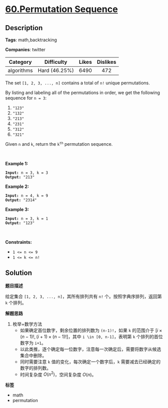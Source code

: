 # [60.Permutation Sequence](https://leetcode.com/problems/permutation-sequence/description/)

## Description

**Tags**: math,backtracking

**Companies**: twitter

|  Category  |  Difficulty   | Likes | Dislikes |
| :--------: | :-----------: | :---: | :------: |
| algorithms | Hard (46.25%) | 6490  |   472    |

<p>The set <code>[1, 2, 3, ...,&nbsp;n]</code> contains a total of <code>n!</code> unique permutations.</p>
<p>By listing and labeling all of the permutations in order, we get the following sequence for <code>n = 3</code>:</p>
<ol>
  <li><code>&quot;123&quot;</code></li>
  <li><code>&quot;132&quot;</code></li>
  <li><code>&quot;213&quot;</code></li>
  <li><code>&quot;231&quot;</code></li>
  <li><code>&quot;312&quot;</code></li>
  <li><code>&quot;321&quot;</code></li>
</ol>
<p>Given <code>n</code> and <code>k</code>, return the <code>k<sup>th</sup></code> permutation sequence.</p>
<p>&nbsp;</p>
<p><strong class="example">Example 1:</strong></p>
<pre><code><strong>Input:</strong> n = 3, k = 3
<strong>Output:</strong> "213"</code></pre><p><strong class="example">Example 2:</strong></p>
<pre><code><strong>Input:</strong> n = 4, k = 9
<strong>Output:</strong> "2314"</code></pre><p><strong class="example">Example 3:</strong></p>
<pre><code><strong>Input:</strong> n = 3, k = 1
<strong>Output:</strong> "123"</code></pre>
<p>&nbsp;</p>
<p><strong>Constraints:</strong></p>
<ul>
  <li><code>1 &lt;= n &lt;= 9</code></li>
  <li><code>1 &lt;= k &lt;= n!</code></li>
</ul>

## Solution

**题目描述**

给定集合 `[1, 2, 3, ..., n]`，其所有排列共有 `n!` 个。按照字典序排列，返回第 `k` 个排列。

**解题思路**

1. 枚举+数学方法
   - 如果确定首位数字，剩余位置的排列数为 `(n-1)!`，如果 `k` 的范围介于 $[i \times (n-1)!, (i+1) \times (n-1)!]$，其中 `i \in [0, n-1]`，表明第 `k` 个排列的首位数字为 `i+1`。
   - 以此类推，逐个确定每一位数字，注意每一次确定后，需要将数字从候选集合中删除。
   - 同时需要注意 `k` 值的变化，每次确定一个数字后，`k` 需要减去已经确定的数字的排列数。
   - 时间复杂度 $O(n^2)$，空间复杂度 $O(n)$。

**标签**

- math
- permutation

